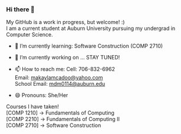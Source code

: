 ### Hi there 👋 
My GitHub is a work in progress, but welcome! :)                                                                                                           
I am a current student at Auburn University pursuing my undergrad in Computer Science.

- 🌱 I’m currently learning: Software Construction (COMP 2710)
-  🔭 I’m currently working on ... STAY TUNED!

- 📫 How to reach me: Cell: 706-832-6962                                                                                                                   
                      Email: makaylamcadoo@yahoo.com                                                                                                       
                      School Email: mdm0114@auburn.edu
- 😄 Pronouns: She/Her
 
Courses I have taken!                                                                                                                                       
[COMP 1210] -> Fundamentals of Computing                                                                                                                   
[COMP 2210] -> Fundamentals of Computing II                                                                                                                 
[COMP 2710] -> Software Construction      

<!--
**makaylamcadoo/makaylamcadoo** is a ✨ _special_ ✨ repository because its `README.md` (this file) appears on your GitHub profile.

Here are some ideas to get you started:

- 🔭 I’m currently working on ...

- 👯 I’m looking to collaborate on ...
- 🤔 I’m looking for help with ...
- 💬 Ask me about ...

- ⚡ Fun fact: ...
-->
